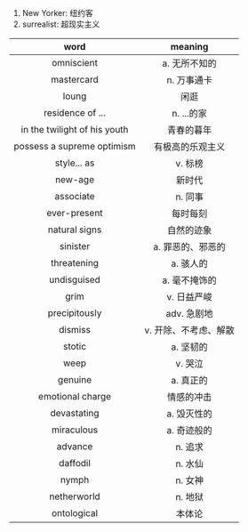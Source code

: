 1. New Yorker: 纽约客
2. surrealist: 超现实主义

|word|meaning|
|:-:|:-:|
|omniscient|a. 无所不知的|
|mastercard|n. 万事通卡|
|loung|闲逛|
|residence of ...|n. ...的家|
|in the twilight of his youth|青春的暮年|
|possess a supreme optimism|有极高的乐观主义|
|style... as|v. 标榜|
|new-age|新时代|
|associate|n. 同事|
|ever-present|每时每刻|
|natural signs|自然的迹象|
|sinister|a. 罪恶的、邪恶的|
|threatening|a. 骇人的|
|undisguised|a. 毫不掩饰的|
|grim|v. 日益严峻|
|precipitously|adv. 急剧地|
|dismiss|v. 开除、不考虑、解散|
|stotic|a. 坚韧的|
|weep|v. 哭泣|
|genuine|a. 真正的|
|emotional charge|情感的冲击|
|devastating|a. 毁灭性的|
|miraculous|a. 奇迹般的|
|advance|n. 追求|
|daffodil|n. 水仙|
|nymph|n. 女神|
|netherworld|n. 地狱|
|ontological|本体论|